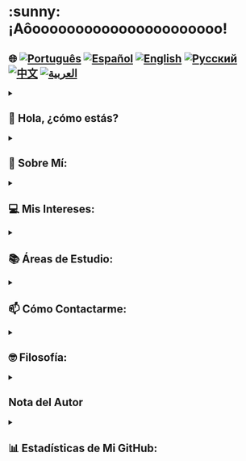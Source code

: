 <h1>:sunny: ¡Aôoooooooooooooooooooooo!</h1>

## 🌐 [![Português](https://img.shields.io/badge/Português-green)](https://github.com/SamuelRocha91/SamuelRocha91/blob/main/README.md) [![Español](https://img.shields.io/badge/Español-yellow)](https://github.com/SamuelRocha91/SamuelRocha91/blob/main/README_SP.MD) [![English](https://img.shields.io/badge/English-blue)](https://github.com/SamuelRocha91/SamuelRocha91/blob/main/README_EN.MD) [![Русский](https://img.shields.io/badge/Русский-lightgrey)](https://github.com/SamuelRocha91/SamuelRocha91/blob/main/README_язык.md) [![中文](https://img.shields.io/badge/中文-red)](https://github.com/SamuelRocha91/SamuelRocha91/blob/main/README_华语.md) [![العربية](https://img.shields.io/badge/العربية-orange)](https://github.com/SamuelRocha91/SamuelRocha91/blob/main/README_ar.md)


<details>
<summary> <h2>👋 Hola, ¿cómo estás? </h2> </summary>
<br>

<div>
  <p>¿Cómo puedo ayudarte? 🥰</p>
  <p>Mi GitHub está en constante cambio 🏃</p>
  <p>Abajo está la estandarización actual del repositorio (o en implementación🫠️)</p>

<summary><h2> 🎭️ Proyectos de React </h2> </summary>

- 🎮 [Trivia](https://github.com/SamuelRocha91/trivia_game/blob/main/README_es.md)
- 🐣 [Pokedex](https://github.com/SamuelRocha91/pokedex/blob/main/README_es.md)
- 🏪 [Tienda Online FrontEnd](https://github.com/SamuelRocha91/project-frontend-online-store/blob/main/README_es.md)
- 👛 [Organizador de Gastos](https://github.com/SamuelRocha91/project-trybewallet/blob/main/README_es.md)

<summary><h2> 🪢️ Proyectos de Node </h2> </summary>

- 🗡️ [Trybe Smith](https://github.com/SamuelRocha91/TrybeSmith/blob/main/README_es.md)
- 🪧 [API de Blogs](https://github.com/SamuelRocha91/BlogsApi/blob/main/README_es.md)
- 🐉 [Trybers y Dragones](https://github.com/SamuelRocha91/trybeAndDragons/blob/main/README_es.md)
- ⚽ [API de Fútbol Typescript](https://github.com/SamuelRocha91/trybeFutebolClube/blob/main/README_es.md)

<summary><h2> 👶️ Proyectos para Principiantes </h2> </summary>

- 🖥️ [Convertidor Binario](https://github.com/SamuelRocha91/Bin2Dec/blob/main/README_es.md)
- 🎨 [Arte de Píxeles](https://github.com/SamuelRocha91/PixelsArt/blob/main/README_es.md)
- 📝 [Lista de Tareas](https://github.com/SamuelRocha91/TodoList/blob/main/README_es.md)
- 🧮 [Calculadora](https://github.com/SamuelRocha91/calculator/blob/main/README_es.md)
- 🦖 [Generador de Memes](https://github.com/SamuelRocha91/memeGenerator/blob/main/README_es.md)
- 🪐 [Planetas de Star Wars](https://github.com/SamuelRocha91/javascriptStarWarsPlanets/blob/main/README_es.md)

<summary><h2> 🔋️ Proyectos Full-Stack </h2> </summary>

### Entrega
  - 💎 [Backend de Entrega](https://github.com/SamuelRocha91/delivery_back/blob/main/README_es.md) - Aplicación backend en Rails para la plataforma de entrega
  - 🛒 [Aplicación Consumy](https://github.com/SamuelRocha91/consumy/blob/main/README_es.md) - Aplicación para consumidores
  - 👨‍💼 [Aplicación para Vendedores](https://github.com/SamuelRocha91/seller_application/blob/main/README_es.md) - Aplicación para vendedores
  - 💲 [API de Paymenty](https://github.com/SamuelRocha91/paymenty/blob/main/README_es.md) - API de pagos

### API de Medición
  - 📏 [Aplicación de Precisión en React](https://github.com/SamuelRocha91/precisionReactApplication/blob/main/README_es.md) - Interfaz para registrar mediciones de gas y agua
  - 🤖 [API de Node](https://github.com/SamuelRocha91/apiMeasureWaterAndGas/blob/main/README_es.md) - API de registro de mediciones y consumo

<hr/>
<summary><h2> ☕️ Proyectos de Java </h2> </summary>

- 🌾 [Proyecto Agrix Java - Gestión de Granjas](https://github.com/SamuelRocha91/Agrix/blob/main/README_es.md) 
- 🏛️ [Localizador de Museos](https://github.com/SamuelRocha91/localizadorDeMuseus/blob/main/README_es.md)
- 📃 [Reglas de Progresión](https://github.com/SamuelRocha91/project_rule_of_progression/blob/main/README_es.md)
- 🗳️ [Sistema de Votación](https://github.com/SamuelRocha91/sistemaDeVotacao/blob/main/README_es.md)

<summary><h2> 📱️ Proyectos de Kotlin </h2> </summary>

- 📜 [Menú Virtual](https://github.com/SamuelRocha91/kotlinVirtualMenu/blob/main/README_es.md)
-  ☀️ [Aplicación del Clima](https://github.com/SamuelRocha91/kotlinWeatherApp/blob/main/README_es.md)
- 💱 [Tasa de Cambio de Kotlin](https://github.com/SamuelRocha91/kotlinExchangeRate/blob/main/README_es.md)
- 👤 [Inicio de Sesión Social](https://github.com/SamuelRocha91/kotlinLoginSocial/blob/main/README_es.md)

<summary><h2> 🔴️ Proyectos de Ruby </h2> </summary>

- 📽️ [Películas en Rails](https://github.com/SamuelRocha91/rails_movies_catalog/blob/main/README_es.md)
- 👩‍⚖️[Ejercicios de Odin](https://github.com/SamuelRocha91/ruby_exercises/blob/main/README_es.md)

<summary><h2> 🎲️ Bases de Datos </h2> </summary>

- 🚗️ [Alquiler de Autos](https://github.com/SamuelRocha91/dbRentalCar/blob/main/README_es.md)

<summary><h2> 🐍️ Proyectos de Python </h2> </summary>

- 7⃣️ [Algoritmos](https://github.com/SamuelRocha91/Algorithms/blob/main/README_es.md)
- 🍲️ [Órdenes de Restaurante](https://github.com/SamuelRocha91/restaurantOrders/blob/main/README_es.md)
-  ✍️ [Scripts](https://github.com/SamuelRocha91/scripts/blob/main/README_es.md)
- 🕵️‍♀️ [Trybe no es Google](https://github.com/SamuelRocha91/trybeIsNotGoogle/blob/main/README_es.md)

</details>
<details>
<summary><h2>🧑 Sobre Mí:</h2></summary>
<p>Samuel Rocha, de Bahia🇧🇷, nacido en Salvador⚫🔴, y desarrollador web.</p>

[![Curso de Desarrollo Web Full-Stack](https://img.shields.io/badge/-Desarrollador_Web_Certificado-blue?style=flat&logo=google-chrome&logoColor=white)](https://www.credential.net/ad5e0984-fa07-41b0-a50b-51cb25fd0010#gs.ffccza)
[![Desarrollador Java Certificado](https://img.shields.io/badge/-Desarrollador_Java_Certificado-red?style=flat&logo=java&logoColor=white)](https://www.credential.net/b0eedfe8-4280-4cc4-b832-49f1d9426664#gs.ffcj0a)
[![Algoritmos y Estructuras de Datos en JavaScript](https://img.shields.io/badge/-Algoritmos_y_Estructuras_de_Datos_en_JavaScript-yellow?style=flat&logo=javascript&logoColor=white)](https://www.freecodecamp.org/certification/Sam_sr91/javascript-algorithms-and-data-structures)
</details>

<details>

<summary><h2>💻 Mis Intereses:</h2></summary>
<p>Abierto a intercambiar experiencias, crear nuevos proyectos, recibir ofertas de trabajo y hacer nuevas amistades</p>
</details>
<details>

<summary><h2>📚 Áreas de Estudio:</h2></summary>

### 🖥️ Front-End: 
<a href="https://vuejs.org/" target="_blank"><img src="https://img.shields.io/badge/Vue.js-%2335495e.svg?style=flat&logo=vue-dot-js&logoColor=%234FC08D" alt="Vue.js" /></a> 
<a href="https://reactjs.org/" target="_blank"><img src="https://img.shields.io/badge/React-%2320232a.svg?style=flat&logo=react&logoColor=%2361DAFB" alt="React" /></a>

### 📡 Back-End:
<a href="https://nodejs.org/" target="_blank"><img src="https://img.shields.io/badge/Node.js-43853D?style=flat&logo=node-dot-js&logoColor=white" alt="Node.js" /></a>
<a href="https://spring.io/" target="_blank"><img src="https://img.shields.io/badge/Spring-%236DB33F.svg?style=flat&logo=spring&logoColor=white" alt="Spring" /></a>
<a href="https://rubyonrails.org/" target="_blank"><img src="https://img.shields.io/badge/Ruby_on_Rails-%23CC0000.svg?style=flat&logo=ruby-on-rails&logoColor=white" alt="Ruby on Rails" /></a>

### 📖 Lenguajes de Programació:
<a href="https://www.java.com/" target="_blank"><img src="https://img.shields.io/badge/Java-%23ED8B00.svg?style=flat&logo=java&logoColor=white" alt="Java" /></a>
<a href="https://developer.mozilla.org/en-US/docs/Web/JavaScript" target="_blank"><img src="https://img.shields.io/badge/JavaScript-%23323330.svg?style=flat&logo=javascript&logoColor=%23F7DF1E" alt="JavaScript" /></a>
<a href="https://www.typescriptlang.org/" target="_blank"><img src="https://img.shields.io/badge/TypeScript-%23007ACC.svg?style=flat&logo=typescript&logoColor=white" alt="TypeScript" /></a>
<a href="https://kotlinlang.org/" target="_blank"><img src="https://img.shields.io/badge/Kotlin-%230095D5.svg?style=flat&logo=kotlin&logoColor=white" alt="Kotlin" /></a>

### 💡 Otras Tecnologías:
<a href="https://www.docker.com/" target="_blank"><img src="https://img.shields.io/badge/Docker-%230db7ed.svg?style=flat&logo=docker&logoColor=white" alt="Docker" /></a>
<a href="https://www.mysql.com/" target="_blank"><img src="https://img.shields.io/badge/MySQL-%2300f.svg?style=flat&logo=mysql&logoColor=white" alt="MySQL" /></a>
<a href="https://expressjs.com/" target="_blank"><img src="https://img.shields.io/badge/Express.js-%23404d59.svg?style=flat&logo=express&logoColor=%2361DAFB" alt="Express.js" /></a>
<a href="https://redux.js.org/" target="_blank"><img src="https://img.shields.io/badge/Redux-%23764ABC.svg?style=flat&logo=redux&logoColor=white" alt="Redux" /></a>
<a href="https://jestjs.io/" target="_blank"><img src="https://img.shields.io/badge/Jest-%23C21325.svg?style=flat&logo=jest&logoColor=white" alt="Jest" /></a>
<a href="https://junit.org/junit5/" target="_blank"><img src="https://img.shields.io/badge/JUnit-%2325A162.svg?style=flat&logo=junit5&logoColor=white" alt="JUnit" /></a>
<a href="https://swagger.io/" target="_blank"><img src="https://img.shields.io/badge/Swagger-%2385EA2D.svg?style=flat&logo=swagger&logoColor=black" alt="Swagger" /></a>
</details>

<details>

<hr/>
<summary><h2>📫 Cómo Contactarme:</h2></summary>

[![LinkedIn](https://img.shields.io/badge/LinkedIn-%230077B5.svg?logo=linkedin&logoColor=white)](https://www.linkedin.com/in/samuel-rocha-88278224a/)
[![WhatsApp](https://img.shields.io/badge/WhatsApp-%25D366.svg?logo=whatsapp&logoColor=white)](https://wa.me/71992594946)
[![Email](https://img.shields.io/badge/Email-D14836?logo=gmail&logoColor=white)](mailto:samuel_sr@hotmail.com.br)
[![Discord](https://img.shields.io/badge/Discord-%237289DA.svg?logo=discord&logoColor=white)](https://discordapp.com/users/samuelrocha91#1543)
[![HackerRank](https://img.shields.io/badge/HackerRank-%232EC866.svg?logo=HackerRank&logoColor=white)](https://www.hackerrank.com/profile/samuel_sr)

</details>

<details>
<summary><h2>🤓️ Filosofía:</h2></summary>
 <div style="border: 1px solid #ddd; border-radius: 8px; padding: 16px; background-color: #f9f9f9; margin-top: 8px;">
    <img src="./cuidadoCOmOTrem.jpeg" style="max-width: 100%; height: auto; border-radius: 4px; margin-bottom: 12px;"/>
    <p style="line-height: 1.6; color: #555; font-size: 1.1em; margin: 0; text-align:center">
      "Sigamos adelante, haciendo una parada de manos, sin mirar atrás; después de todo: un día llegará el tren." - Autor desconocido de Bahia 😅️
    </p>
  </div>
</details>

<details>
<summary><h2> Nota del Autor</h2></summary>
 <div style="border: 1px solid #ddd; border-radius: 8px; padding: 16px; background-color: #f9f9f9; margin-top: 8px;">
    <p style="line-height: 1.6; color: #555; font-size: 1.1em; margin: 0; text-align:center">
      Pido disculpas por la abundancia de colores y emojis a los que has sido sometido. Fue mi manera humilde y molesta de intentar captar tu atención hacia mi dedicación y esfuerzo. Espero que al menos algún niño que conozcas pueda leer el texto y aprobar este desorden. ¡Gracias!
    </p>
  </div>
</details>

<details>
<summary><h2>📊 Estadísticas de Mi GitHub:</h2></summary>

[![SamuelRocha91 GitHub stats](https://github-readme-stats.vercel.app/api?username=SamuelRocha91)](https://github.com/SamuelRocha91/github-readme-stats)
![Top Langs](https://github-readme-stats.vercel.app/api/top-langs/?username=SamuelRocha91&langs_count=8&layout=compact)

![](https://api.visitorbadge.io/api/VisitorHit?user=SamuelRocha91&repo=SamuelRocha91-visitors-badge&countColor=%237B1E7A)
</details>
